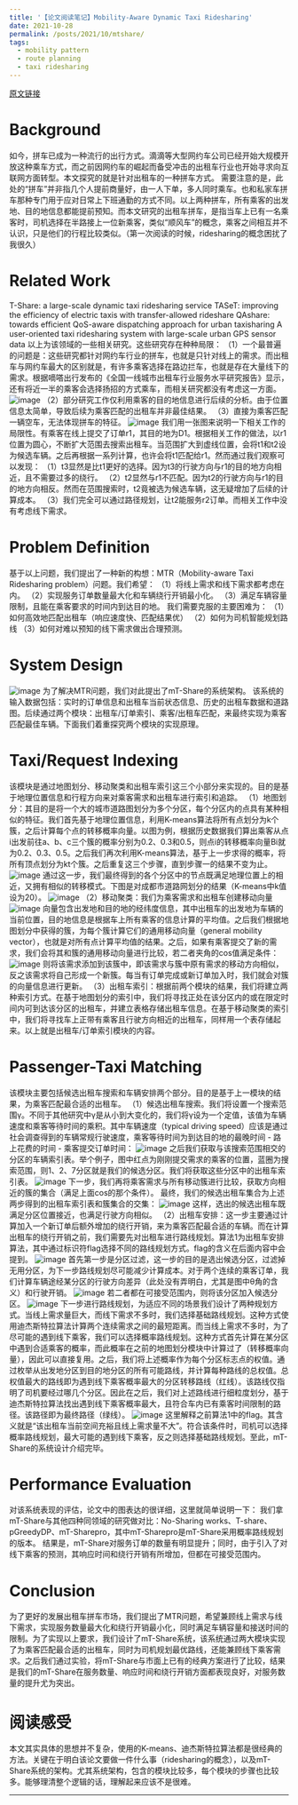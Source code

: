 ```yaml
---
title: '【论文阅读笔记】Mobility-Aware Dynamic Taxi Ridesharing'
date: 2021-10-28
permalink: /posts/2021/10/mtshare/
tags:
  - mobility pattern
  - route planning
  - taxi ridesharing
---
```


[原文链接](https://liuzhidan.github.io/pdf/2020-ICDE-mTShare.pdf)
# Background
如今，拼车已成为一种流行的出行方式。滴滴等大型网约车公司已经开始大规模开放这种乘车方式，而之前因网约车的崛起而备受冲击的出租车行业也开始寻求向互联网方面转型。本文探究的就是针对出租车的一种拼车方式。
需要注意的是，此处的“拼车”并非指几个人提前商量好，由一人下单，多人同时乘车。也和私家车拼车那种专门用于应对日常上下班通勤的方式不同。以上两种拼车，所有乘客的出发地、目的地信息都能提前预知。而本文研究的出租车拼车，是指当车上已有一名乘客时，司机选择在半路接上一位新乘客，类似“顺风车”的概念，乘客之间相互并不认识，只是他们的行程比较类似。（第一次阅读的时候，ridesharing的概念困扰了我很久）

# Related Work
T-Share: a large-scale dynamic taxi ridesharing service 
TASeT: improving the efficiency of electric taxis with transfer-allowed rideshare
QAshare: towards efficient QoS-aware dispatching approach for urban taxisharing 
A user-oriented taxi ridesharing system with large-scale urban GPS sensor data
以上为该领域的一些相关研究。这些研究存在种种局限：
（1）一个最普遍的问题是：这些研究都针对网约车行业的拼车，也就是只针对线上的需求。而出租车与网约车最大的区别就是，有许多乘客选择在路边拦车，也就是存在大量线下的需求。根据嘀嗒出行发布的《全国一线城市出租车行业服务水平研究报告》显示，还有将近一半的乘客会选择扬招的方式乘车，而相关研究都没有考虑这一方面。
![image](https://github.com/user-attachments/assets/f54ef7fc-4f71-48c0-97ab-7f5a6cf5eb41)
（2）部分研究工作仅利用乘客的目的地信息进行后续的分析。由于位置信息太简单，导致后续为乘客匹配的出租车并非最佳结果。
（3）直接为乘客匹配一辆空车，无法体现拼车的特征。
![image](https://github.com/user-attachments/assets/f1cb9c5d-82cc-4103-b8fc-7f4342926d39)
我们用一张图来说明一下相关工作的局限性。有乘客在线上提交了订单r1，其目的地为D1。根据相关工作的做法，以r1位置为圆心，不断扩大范围去搜索出租车。当范围扩大到虚线位置，会将t1和t2设为候选车辆。之后再根据一系列计算，也许会将t1匹配给r1。然而通过我们观察可以发现：
（1）t3显然是比t1更好的选择。因为t3的行驶方向与r1的目的地方向相近，且不需要过多的绕行。
（2）t2显然与r1不匹配。因为t2的行驶方向与r1的目的地方向相反。然而在范围搜索时，t2竟被选为候选车辆，这无疑增加了后续的计算成本。
（3）我们完全可以通过路径规划，让t2能服务r2订单。而相关工作中没有考虑线下需求。

# Problem Definition
基于以上问题，我们提出了一种新的构想：MTR（Mobility-aware Taxi Ridesharing problem）问题。我们希望：
（1）将线上需求和线下需求都考虑在内。
（2）实现服务订单数量最大化和车辆绕行开销最小化。
（3）满足车辆容量限制，且能在乘客要求的时间内到达目的地。
我们需要克服的主要困难为：
（1）如何高效地匹配出租车（响应速度快、匹配结果优）
（2）如何为司机智能规划路线
（3）如何对难以预知的线下需求做出合理预测。

# System Design
![image](https://github.com/user-attachments/assets/f563c3e2-8953-48d0-aab0-6011bb6dc085)
为了解决MTR问题，我们对此提出了mT-Share的系统架构。
该系统的输入数据包括：实时的订单信息和出租车当前状态信息、历史的出租车数据和道路图。后续通过两个模块：出租车/订单索引、乘客/出租车匹配，来最终实现为乘客匹配最佳车辆。下面我们着重探究两个模块的实现原理。

# Taxi/Request Indexing
该模块是通过地图划分、移动聚类和出租车索引这三个小部分来实现的。目的是基于地理位置信息和行程方向来对乘客需求和出租车进行索引和追踪。
（1）地图划分：其目的是将一个大的城市道路图划分为多个分区，每个分区内的点具有某种相似的特征。我们首先基于地理位置信息，利用K-means算法将所有点划分为k个簇，之后计算每个点的转移概率向量。以图为例，根据历史数据我们算出乘客从点i出发前往a、b、c三个簇的概率分别为0.2、0.3和0.5，则点i的转移概率向量Bi就为0.2、0.3、0.5。之后我们再次利用K-means算法，基于上一步求得的概率，将所有顶点划分为kt个簇。之后重复这三个步骤，直到步骤一的结果不变为止。
![image](https://github.com/user-attachments/assets/f5cb54b1-26ae-4922-ba2d-9eb6e074d679)
通过这一步，我们最终得到的各个分区中的节点既满足地理位置上的相近，又拥有相似的转移模式。下图是对成都市道路网划分的结果（K-means中k值设为20）。
![image](https://github.com/user-attachments/assets/29fd217f-7af0-4a9e-866d-1dbe7c1ccef5)
（2）移动聚类：我们为乘客需求和出租车创建移动向量
![image](https://github.com/user-attachments/assets/96571840-cd00-4da4-915e-50dc8dc8d517)
向量包含出发地和目的地的经纬度信息，其中出租车的出发地为车辆的当前位置，目的地信息是根据车上所有乘客的信息计算的平均值。之后我们根据地图划分中获得的簇，为每个簇计算它们的通用移动向量（general mobility vector），也就是对所有点计算平均值的结果。之后，如果有乘客提交了新的需求，我们会将其和簇的通用移动向量进行比较，若二者夹角的cos值满足条件：
![image](https://github.com/user-attachments/assets/1ae1db26-03ca-4f44-95f6-47416fb979e1)
则将该需求添加到该簇中，即该需求与簇中原有需求的移动方向相似，反之该需求将自己形成一个新簇。每当有订单完成或新订单加入时，我们就会对簇的向量信息进行更新。
（3）出租车索引：根据前两个模块的结果，我们将建立两种索引方式。在基于地图划分的索引中，我们将寻找正处在该分区内的或在限定时间内可到达该分区的出租车，并建立表格存储出租车信息。在基于移动聚类的索引中，我们将寻找车上正带有乘客且行驶方向相近的出租车，同样用一个表存储起来。以上就是出租车/订单索引模块的内容。

# Passenger-Taxi Matching
该模块主要包括候选出租车搜索和车辆安排两个部分。目的是基于上一模块的结果，为乘客匹配最合适的出租车。
（1）候选出租车搜索。我们将设置一个搜索范围γ。不同于其他研究中γ是从小到大变化的，我们将γ设为一个定值，该值为车辆速度和乘客等待时间的乘积。其中车辆速度（typical driving speed）应该是通过社会调查得到的车辆常规行驶速度，乘客等待时间为到达目的地的最晚时间 - 路上花费的时间 - 乘客提交订单时间：
![image](https://github.com/user-attachments/assets/aa7f09c0-c173-468d-9f65-6f64e92d5a78)
之后我们获取与该搜索范围相交的分区的车辆索引表。举个例子，图中红点为刚刚提交需求的乘客的位置，蓝圈为搜索范围，则1、2、7分区就是我们的候选分区。我们将获取这些分区中的出租车索引表。
![image](https://github.com/user-attachments/assets/a8c2468e-eaea-4139-a062-fea9e862f6d8)
下一步，我们再将乘客需求与所有移动簇进行比较，获取方向相近的簇的集合（满足上面cos的那个条件）。
最终，我们的候选出租车集合为上述两步得到的出租车索引表和簇集合的交集：
![image](https://github.com/user-attachments/assets/32a49705-3c09-4798-bd0f-7696ef7de1d4)
这样，选出的候选出租车既满足分区位置接近，也满足行驶方向相似。
（2）出租车安排：这一步主要通过计算加入一个新订单后额外增加的绕行开销，来为乘客匹配最合适的车辆。而在计算出租车的绕行开销之前，我们需要先对出租车进行路线规划。算法1为出租车安排算法，其中通过标识符flag选择不同的路线规划方式。flag的含义在后面内容中会提到。
![image](https://github.com/user-attachments/assets/b31cff4e-a299-4e65-a7ee-8eddbe6a42b3)
首先第一步是分区过滤，这一步的目的是选出候选分区，过滤掉无用分区，为下一步路线规划尽可能减少计算成本。对于两个连续的乘客订单，我们计算车辆途经某分区的行驶方向差异（此处没有弄明白，尤其是图中θ角的含义）和行驶开销。
![image](https://github.com/user-attachments/assets/d7eb79f1-00f2-40f4-928d-459d3766d7dc)
若二者都在可接受范围内，则将该分区加入候选分区。
![image](https://github.com/user-attachments/assets/5022b690-8219-4c21-a781-1e2631f916ba)
下一步进行路线规划，为适应不同的场景我们设计了两种规划方式。当线上需求量巨大，而线下需求不多时，我们选择基础路线规划。这种方式使用迪杰斯特拉算法计算两个连续需求之间的最短距离。而当线上需求不多时，为了尽可能的遇到线下乘客，我们可以选择概率路线规划。这种方式首先计算在某分区中遇到合适乘客的概率，而此概率在之前的地图划分模块中计算过了（转移概率向量），因此可以直接复用。之后，我们将上述概率作为每个分区标志点的权值。通过枚举从出发地分区到目的地分区的所有可能路线，并计算每种路线的总权值。总权值最大的路线即为遇到线下乘客概率最大的分区转移路线（红线）。该路线仅指明了司机要经过哪几个分区。因此在之后，我们对上述路线进行细粒度划分，基于迪杰斯特拉算法找出遇到线下乘客概率最大，且符合车内已有乘客时间限制的路径。该路径即为最终路径（绿线）。
![image](https://github.com/user-attachments/assets/acaf842c-52b9-42d7-a7f7-acf8869a0a41)
这里解释之前算法1中的flag。其含义就是“该出租车当前空间充裕且线上需求量不大”。符合该条件时，司机可以选择概率路线规划，最大可能的遇到线下乘客，反之则选择基础路线规划。至此，mT-Share的系统设计介绍完毕。

# Performance Evaluation
对该系统表现的评估，论文中的图表达的很详细，这里就简单说明一下：
我们拿mT-Share与其他四种同领域的研究做对比：No-Sharing works、T-share、pGreedyDP、mT-Sharepro，其中mT-Sharepro是mT-Share采用概率路线规划的版本。
结果是，mT-Share对服务订单的数量有明显提升；同时，由于引入了对线下乘客的预测，其响应时间和绕行开销有所增加，但都在可接受范围内。

# Conclusion
为了更好的发展出租车拼车市场，我们提出了MTR问题，希望兼顾线上需求与线下需求，实现服务数量最大化和绕行开销最小化，同时满足车辆容量和接送时间的限制。为了实现以上要求，我们设计了mT-Share系统，该系统通过两大模块实现了为乘客匹配最合适的出租车，同时为司机规划最优路线，还能兼顾线下乘客需求。之后我们通过实验，将mT-Share与市面上已有的经典方案进行了比较，结果是我们的mT-Share在服务数量、响应时间和绕行开销方面都表现良好，对服务数量的提升尤为突出。

# 阅读感受
本文其实具体的思想并不复杂，使用的K-means、迪杰斯特拉算法都是很经典的方法。关键在于明白该论文要做一件什么事（ridesharing的概念），以及mT-Share系统的架构。尤其系统架构，包含的模块比较多，每个模块的步骤也比较多。能够理清整个逻辑的话，理解起来应该不是很难。

------
